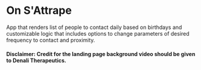 # On S'Attrape

App that renders list of people to contact daily based on birthdays and customizable logic that includes options to change parameters of desired frequency to contact and proximity.

#### Disclaimer: Credit for the landing page background video should be given to Denali Therapeutics.  
